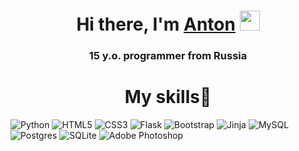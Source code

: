 <h1 align="center">Hi there, I'm <a href="https://github.com/net-trap" target="_blank">Anton</a> 
<img src="https://github.com/blackcater/blackcater/raw/main/images/Hi.gif" height="32"/></h1>
<h3 align="center">15 y.o. programmer from Russia</h3>


<h1 align="center">My skills👻</h1>

![Python](https://img.shields.io/badge/python-3670A0?style=for-the-badge&logo=python&logoColor=ffdd54)
![HTML5](https://img.shields.io/badge/html5-%23E34F26.svg?style=for-the-badge&logo=html5&logoColor=white)
![CSS3](https://img.shields.io/badge/css3-%231572B6.svg?style=for-the-badge&logo=css3&logoColor=white)
![Flask](https://img.shields.io/badge/flask-%23000.svg?style=for-the-badge&logo=flask&logoColor=white)
![Bootstrap](https://img.shields.io/badge/bootstrap-%238511FA.svg?style=for-the-badge&logo=bootstrap&logoColor=white)
![Jinja](https://img.shields.io/badge/jinja-white.svg?style=for-the-badge&logo=jinja&logoColor=black)
![MySQL](https://img.shields.io/badge/mysql-%2300f.svg?style=for-the-badge&logo=mysql&logoColor=white)
![Postgres](https://img.shields.io/badge/postgres-%23316192.svg?style=for-the-badge&logo=postgresql&logoColor=white)
![SQLite](https://img.shields.io/badge/sqlite-%2307405e.svg?style=for-the-badge&logo=sqlite&logoColor=white)
![Adobe Photoshop](https://img.shields.io/badge/adobe%20photoshop-%2331A8FF.svg?style=for-the-badge&logo=adobe%20photoshop&logoColor=white)


